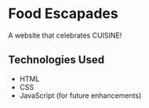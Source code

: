 # Food Escapades
A website that celebrates CUISINE!

## Technologies Used

- HTML
- CSS
- JavaScript (for future enhancements)
